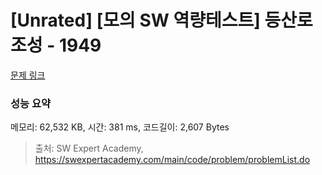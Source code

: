 # [Unrated] [모의 SW 역량테스트] 등산로 조성 - 1949 

[문제 링크](https://swexpertacademy.com/main/code/problem/problemDetail.do?contestProbId=AV5PoOKKAPIDFAUq) 

### 성능 요약

메모리: 62,532 KB, 시간: 381 ms, 코드길이: 2,607 Bytes



> 출처: SW Expert Academy, https://swexpertacademy.com/main/code/problem/problemList.do
